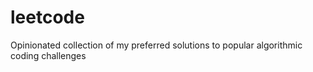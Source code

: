 # leetcode
Opinionated collection of my preferred solutions to popular algorithmic coding challenges
